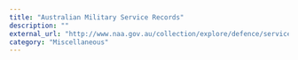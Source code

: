 ```yaml
---
title: "Australian Military Service Records"
description: ""
external_url: "http://www.naa.gov.au/collection/explore/defence/service-records/"
category: "Miscellaneous"
---
```

